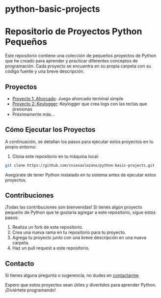 # python-basic-projects
# Repositorio de Proyectos Python Pequeños

Este repositorio contiene una colección de pequeños proyectos de Python que he creado para aprender y practicar diferentes conceptos de programación. Cada proyecto se encuentra en su propia carpeta con su código fuente y una breve descripción.

## Proyectos

- [Proyecto 1: Ahorcado](ahorcado/): Juego ahorcado terminal simple
- [Proyecto 2: Keylogger](keylogger/): Keylogger que crea logs con las teclas que presionas
- Próximamente más...

## Cómo Ejecutar los Proyectos

A continuación, se detallan los pasos para ejecutar estos proyectos en tu propio entorno:

1. Clona este repositorio en tu máquina local:

```bash
git clone https://github.com/cnievaslozano/python-basic-projects.git
```


Asegúrate de tener Python instalado en tu sistema antes de ejecutar estos proyectos.

## Contribuciones

¡Todas las contribuciones son bienvenidas! Si tienes algún proyecto pequeño de Python que te gustaría agregar a este repositorio, sigue estos pasos:

1. Realiza un fork de este repositorio.
2. Crea una nueva rama en tu repositorio para tu proyecto.
3. Agrega tu proyecto junto con una breve descripción en una nueva carpeta.
4. Haz un pull request a este repositorio.

## Contacto

Si tienes alguna pregunta o sugerencia, no dudes en [contactarme](mailto:cnievaslozano@gmail.com).

Espero que estos proyectos sean útiles y divertidos para aprender Python. ¡Diviértete programando!
